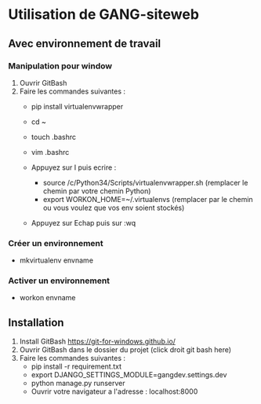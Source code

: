 # Utilisation de GANG-siteweb


## Avec environnement de travail

### Manipulation pour window

1. Ouvrir GitBash
2. Faire les commandes suivantes :
   * pip install virtualenvwrapper
   * cd ~
   * touch .bashrc
   * vim .bashrc
   * Appuyez sur I puis ecrire :
      * source /c/Python34/Scripts/virtualenvwrapper.sh (remplacer le chemin par votre chemin Python)
      * export WORKON_HOME=~/.virtualenvs (remplacer par le chemin ou vous voulez que vos env soient stockés)
   
   * Appuyez sur Echap puis sur :wq
   
   
### Créer un environnement 
   * mkvirtualenv envname
   
   
### Activer un environnement
   * workon envname
    

## Installation

1. Install GitBash https://git-for-windows.github.io/
2. Ouvrir GitBash dans le dossier du projet (click droit git bash here)
3. Faire les commandes suivantes : 
   * pip install -r requirement.txt
   * export DJANGO_SETTINGS_MODULE=gangdev.settings.dev
   * python manage.py runserver
   * Ouvrir votre navigateur a l'adresse : localhost:8000
